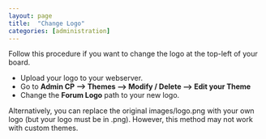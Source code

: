 ```yaml
---
layout: page
title:  "Change Logo"
categories: [administration]
---
```


Follow this procedure if you want to change the logo at the top-left of your board.

- Upload your logo to your webserver.
- Go to **Admin CP --> Themes --> Modify / Delete --> Edit your Theme**
- Change the **Forum Logo** path to your new logo.

Alternatively, you can replace the original images/logo.png with your own logo (but your logo must be in .png). However, this method may not work with custom themes.
